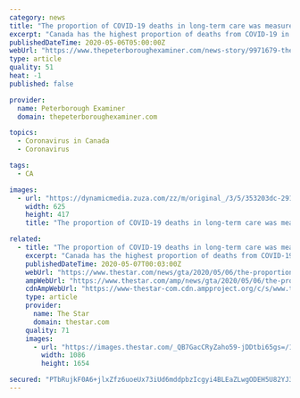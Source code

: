 ```yaml
---
category: news
title: "The proportion of COVID-19 deaths in long-term care was measured in 14 countries. Canada had the worst record"
excerpt: "Canada has the highest proportion of deaths from COVID-19 in long-term-care settings among 14 countries, according to a study by the International Long-Term Care Policy Network."
publishedDateTime: 2020-05-06T05:00:00Z
webUrl: "https://www.thepeterboroughexaminer.com/news-story/9971679-the-proportion-of-covid-19-deaths-in-long-term-care-was-measured-in-14-countries-canada-had-the-worst-record/"
type: article
quality: 51
heat: -1
published: false

provider:
  name: Peterborough Examiner
  domain: thepeterboroughexaminer.com

topics:
  - Coronavirus in Canada
  - Coronavirus

tags:
  - CA

images:
  - url: "https://dynamicmedia.zuza.com/zz/m/original_/3/5/353203dc-2916-48ac-aa26-0b20b06dc66c/Thestar_1de091a8_c664_4d78_9514_2ceb299a1035_Image1_Super_Portrait.jpg"
    width: 625
    height: 417
    title: "The proportion of COVID-19 deaths in long-term care was measured in 14 countries. Canada had the worst record"

related:
  - title: "The proportion of COVID-19 deaths in long-term care was measured in 14 countries. Canada had the worst record"
    excerpt: "Canada has the highest proportion of deaths from COVID-19 in long-term-care settings among 14 countries, according to a study by the International"
    publishedDateTime: 2020-05-07T00:03:00Z
    webUrl: "https://www.thestar.com/news/gta/2020/05/06/the-proportion-of-covid-19-deaths-in-long-term-care-was-measured-in-14-countries-canada-had-the-worst-record.html"
    ampWebUrl: "https://www.thestar.com/amp/news/gta/2020/05/06/the-proportion-of-covid-19-deaths-in-long-term-care-was-measured-in-14-countries-canada-had-the-worst-record.html"
    cdnAmpWebUrl: "https://www-thestar-com.cdn.ampproject.org/c/s/www.thestar.com/amp/news/gta/2020/05/06/the-proportion-of-covid-19-deaths-in-long-term-care-was-measured-in-14-countries-canada-had-the-worst-record.html"
    type: article
    provider:
      name: The Star
      domain: thestar.com
    quality: 71
    images:
      - url: "https://images.thestar.com/_QB7GacCRyZaho59-jDDtbi65gs=/1086x1654/smart/filters:cb(1588810903587)/https://www.thestar.com/content/dam/thestar/news/gta/2020/05/06/the-proportion-of-covid-19-deaths-in-long-term-care-was-measured-in-14-countries-canada-had-the-worst-record/amy_hsu.jpg"
        width: 1086
        height: 1654

secured: "PTbRujkF0A6+jlxZfz6uoeUx73iUd6mddpbzIcgyi4BLEaZLwgODEH5U82YJ3Df9I/zlQLzwDcQRjOLKVZnIf2BDB2Koglu7DGWJrYGsUMR1qS2G6aQSsWLm7UQOetbaeJ2WtJxB2naq0J3q/L6++6rjYBknrxPGN9wfjHF8c4WSBtUzRW5tttwnxwxmQTEXnhu72HvTEy81xEsoodd3I/l9Rcpa7koJdfu8Dh+MBQn3vJ7/2xMYqro6TXmK9mQrmTRK+sODiluvHRvl9JoYNIP8iPe2qZ9Uor2TeFhCg2d1MniJH8Np81aS9ncPcAyM88HOhrw7mbeAxP4d6P0PL6ejEl4IzX/i40CPR+SQ1AQWCh0CKyPG7Uto6gYAVFxXcrcFfRi4i7eIuWfEUPpNC77RYbBZRoRrqIionazOLzKlHCf/a9zgUfQGA/CRADOLMRbMIKvs6kWsDmGOmkKGj6UKGNYEVLaNrnMlDSvXN6k=;/7M7KdUHd15mXoiAZBc1KA=="
---
```


